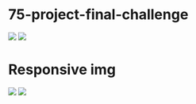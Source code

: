 # 75-project-final-challenge
![](https://firebasestorage.googleapis.com/v0/b/b24--project.appspot.com/o/img%2Ffinal%20challenge%2FScreenshot%202023-08-15%20at%2009-11-19%20Document.png?alt=media&token=3c285d96-e6dd-4901-9ae5-72d4bfde5017)
![](https://firebasestorage.googleapis.com/v0/b/b24--project.appspot.com/o/img%2Ffinal%20challenge%2FScreenshot%202023-08-15%20at%2009-11-42%20Document.png?alt=media&token=dd7e1b48-ecd4-4f8f-b7cf-df4b4759636e)

# Responsive img
![](https://firebasestorage.googleapis.com/v0/b/b24--project.appspot.com/o/img%2Ffinal%20challenge%2FScreenshot%202023-08-15%20at%2009-12-08%20Document.png?alt=media&token=1d339cca-7445-442d-8298-39c8498a656e)
![](https://firebasestorage.googleapis.com/v0/b/b24--project.appspot.com/o/img%2Ffinal%20challenge%2FScreenshot%202023-08-15%20at%2009-12-16%20Document.png?alt=media&token=d17bd932-f43f-414f-aaeb-d322287548d2)
